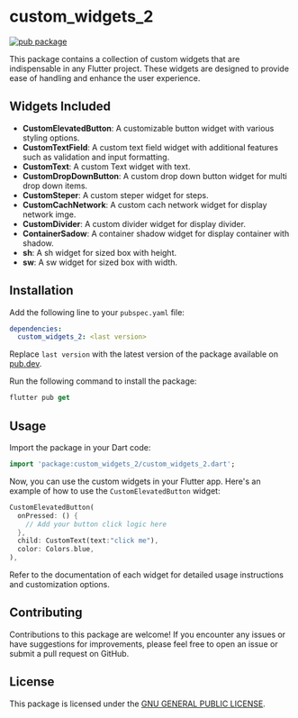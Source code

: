 # custom_widgets_2

[![pub package](https://img.shields.io/pub/v/custom_widgets_2.svg)](https://pub.dev/packages/custom_widgets_2)

This package contains a collection of custom widgets that are indispensable in any Flutter project. These widgets are designed to provide ease of handling and enhance the user experience.

## Widgets Included

- **CustomElevatedButton**: A customizable button widget with various styling options.
- **CustomTextField**: A custom text field widget with additional features such as validation and input formatting.
- **CustomText**: A custom Text widget with text.
- **CustomDropDownButton**: A custom drop down button widget for multi drop down items.
- **CustomSteper**: A custom steper widget for steps.
- **CustomCachNetwork**: A custom cach network widget for display network imge.
- **CustomDivider**: A custom divider widget for display divider.
- **ContainerSadow**: A container shadow widget for display container with shadow.
- **sh**: A sh widget for sized box with height.
- **sw**: A sw widget for sized box with width.

## Installation

Add the following line to your `pubspec.yaml` file:

```yaml
dependencies:
  custom_widgets_2: <last version>
```
Replace `last version` with the latest version of the package available on [pub.dev](https://pub.dev/).

Run the following command to install the package:
```dart
flutter pub get
```

## Usage
Import the package in your Dart code:
```dart
import 'package:custom_widgets_2/custom_widgets_2.dart';
```
Now, you can use the custom widgets in your Flutter app. Here's an example of how to use the `CustomElevatedButton` widget:

```dart
CustomElevatedButton(
  onPressed: () {
    // Add your button click logic here
  },
  child: CustomText(text:"click me"),
  color: Colors.blue,
),
```
Refer to the documentation of each widget for detailed usage instructions and customization options.

## Contributing
Contributions to this package are welcome! If you encounter any issues or have suggestions for improvements, please feel free to open an issue or submit a pull request on GitHub.

## License
This package is licensed under the [GNU GENERAL PUBLIC LICENSE](https://github.com/abdalmuneim/custom_widgets_2/blob/main/LICENSE).